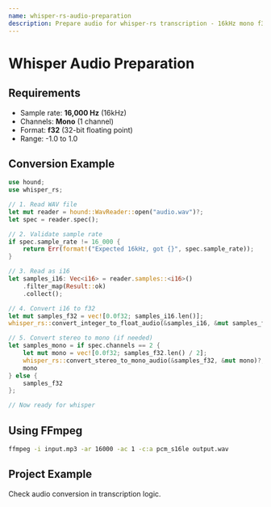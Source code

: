 ```yaml
---
name: whisper-rs-audio-preparation
description: Prepare audio for whisper-rs transcription - 16kHz mono f32 samples required.
---
```


# Whisper Audio Preparation

## Requirements
- Sample rate: **16,000 Hz** (16kHz)
- Channels: **Mono** (1 channel)
- Format: **f32** (32-bit floating point)
- Range: -1.0 to 1.0

## Conversion Example
```rust
use hound;
use whisper_rs;

// 1. Read WAV file
let mut reader = hound::WavReader::open("audio.wav")?;
let spec = reader.spec();

// 2. Validate sample rate
if spec.sample_rate != 16_000 {
    return Err(format!("Expected 16kHz, got {}", spec.sample_rate));
}

// 3. Read as i16
let samples_i16: Vec<i16> = reader.samples::<i16>()
    .filter_map(Result::ok)
    .collect();

// 4. Convert i16 to f32
let mut samples_f32 = vec![0.0f32; samples_i16.len()];
whisper_rs::convert_integer_to_float_audio(&samples_i16, &mut samples_f32)?;

// 5. Convert stereo to mono (if needed)
let samples_mono = if spec.channels == 2 {
    let mut mono = vec![0.0f32; samples_f32.len() / 2];
    whisper_rs::convert_stereo_to_mono_audio(&samples_f32, &mut mono)?;
    mono
} else {
    samples_f32
};

// Now ready for whisper
```

## Using FFmpeg
```bash
ffmpeg -i input.mp3 -ar 16000 -ac 1 -c:a pcm_s16le output.wav
```

## Project Example
Check audio conversion in transcription logic.
